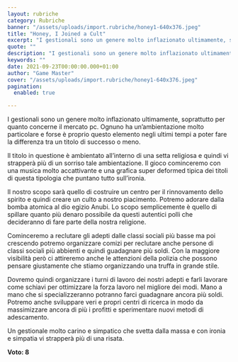 ```yaml
---
layout: rubriche
category: Rubriche
banner: "/assets/uploads/import.rubriche/honey1-640x376.jpeg"
title: "Honey, I Joined a Cult"
excerpt: "I gestionali sono un genere molto inflazionato ultimamente, soprattutto per quanto concerne il mercato pc. Ognuno ha un’ambientazione molto particolare e forse è proprio questo elemento negli ultimi tempi a poter fare la differenza tra un titolo di successo o meno. Il titolo in questione è ambientato all’interno di una setta religiosa e quindi vi [&hellip"
quote: ""
description: "I gestionali sono un genere molto inflazionato ultimamente, soprattutto per quanto concerne il mercato pc. Ognuno ha un’ambientazione molto particolare e forse è proprio questo elemento negli ultimi tempi a poter fare la differenza tra un titolo di successo o meno. Il titolo in questione è ambientato all’interno di una setta religiosa e quindi vi [&hellip"
keywords: ""
date: 2021-09-23T00:00:00.000+01:00
author: "Game Master"
cover: "/assets/uploads/import.rubriche/honey1-640x376.jpeg"
pagination:
  enabled: true

---
```


I gestionali sono un genere molto inflazionato ultimamente, soprattutto per quanto concerne il mercato pc. Ognuno ha un’ambientazione molto particolare e forse è proprio questo elemento negli ultimi tempi a poter fare la differenza tra un titolo di successo o meno.

Il titolo in questione è ambientato all’interno di una setta religiosa e quindi vi strapperà più di un sorriso tale ambientazione. Il gioco cominceremo con una musica molto accattivante e una grafica super deformed tipica dei titoli di questa tipologia che puntano tutto sull’ironia.

Il nostro scopo sarà quello di costruire un centro per il rinnovamento dello spirito e quindi creare un culto a nostro piacimento. Potremo adorare dalla bomba atomica al dio egizio Anubi. Lo scopo semplicemente è quello di spillare quanto più denaro possibile da questi autentici polli che decideranno di fare parte della nostra religione.

Cominceremo a reclutare gli adepti dalle classi sociali più basse ma poi crescendo potremo organizzare comizi per reclutare anche persone di classi sociali più abbienti e quindi guadagnare più soldi. Con la maggiore visibilità però ci attireremo anche le attenzioni della polizia che possono pensare giustamente che stiamo organizzando una truffa in grande stile.

Dovremo quindi organizzare i turni di lavoro dei nostri adepti e farli lavorare come schiavi per ottimizzare la forza lavoro nel migliore dei modi. Mano a mano che si specializzeranno potranno farci guadagnare ancora più soldi. Potremo anche sviluppare veri e propri centri di ricerca in modo da massimizzare ancora di più i profitti e sperimentare nuovi metodi di adescamento.

Un gestionale molto carino e simpatico che svetta dalla massa e con ironia e simpatia vi strapperà più di una risata.

**Voto: 8**